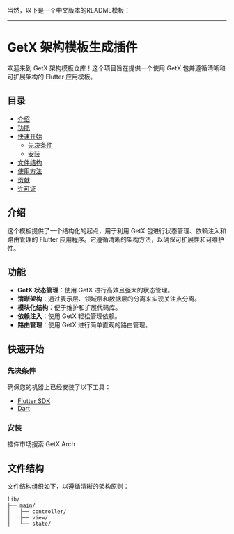 当然，以下是一个中文版本的README模板：

---

# GetX 架构模板生成插件

欢迎来到 GetX 架构模板仓库！这个项目旨在提供一个使用 GetX 包并遵循清晰和可扩展架构的 Flutter 应用模板。

## 目录

- [介绍](#介绍)
- [功能](#功能)
- [快速开始](#快速开始)
    - [先决条件](#先决条件)
    - [安装](#安装)
- [文件结构](#文件结构)
- [使用方法](#使用方法)
- [贡献](#贡献)
- [许可证](#许可证)

## 介绍

这个模板提供了一个结构化的起点，用于利用 GetX 包进行状态管理、依赖注入和路由管理的 Flutter 应用程序。它遵循清晰的架构方法，以确保可扩展性和可维护性。

## 功能

- **GetX 状态管理**：使用 GetX 进行高效且强大的状态管理。
- **清晰架构**：通过表示层、领域层和数据层的分离来实现关注点分离。
- **模块化结构**：便于维护和扩展代码库。
- **依赖注入**：使用 GetX 轻松管理依赖。
- **路由管理**：使用 GetX 进行简单直观的路由管理。

## 快速开始

### 先决条件

确保您的机器上已经安装了以下工具：

- [Flutter SDK](https://flutter.dev/docs/get-started/install)
- [Dart](https://dart.dev/get-dart)

### 安装
插件市场搜索 GetX Arch

## 文件结构

文件结构组织如下，以遵循清晰的架构原则：

```
lib/
├── main/
│   ├── controller/
│   ├── view/
│   └── state/
```

